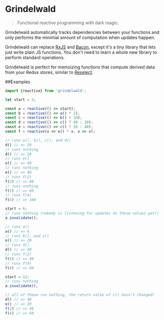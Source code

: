 Grindelwald
===========

> Functional reactive programming with dark magic.

Grindelwald automatically tracks dependencies between your functions and only performs the minimial amount of computation when updates happen.

Grindelwald can replace [RxJS](https://github.com/Reactive-Extensions/RxJS) and [Bacon](https://github.com/baconjs/bacon.js/), except it's a tiny library that lets just write plain JS functions. You don't need to learn a whole new library to perform standard operations.

Grindelwald is perfect for memoizing functions that compute derived data from your Redux stores, similar to [Reselect](https://github.com/reactjs/reselect).

##Examples

```js
import {reactive} from 'grindelwald';

let start = 2;

const a = reactive(() => start);
const b = reactive(() => a() * 2);
const c = reactive(() => b() > 10);
const d = reactive(() => c() ? 40 : 20);
const e = reactive(() => c() ? 20 : 40);
const f = reactive(x => e() * x, x => x);

// runs a(), b(), c(), and d()
d() // => 20
// runs nothing
d() // => 20
// runs e()
e() // => 40
// runs nothing
e() // => 40
// runs f(2)
f(2) // => 80
// runs nothing
f(2) // => 80
// runs f(4)
f(4) // => 160

start = 6;
// runs nothing (nobody is listening for updates on these values yet!)
a.invalidate();

// runs a()
a() // => 6
// runs b(), and c()
e() // => 20
// runs d()
d() // => 40
// runs f(2)
f(2) // => 40
// runs f(4)
f(4) // => 60

start = 12;
// runs nothing
a.invalidate();

// all of these run nothing, the return value of c() hasn't changed!
d() // => 40
e() // => 20
f(2) // => 40
f(4) // => 60
```

